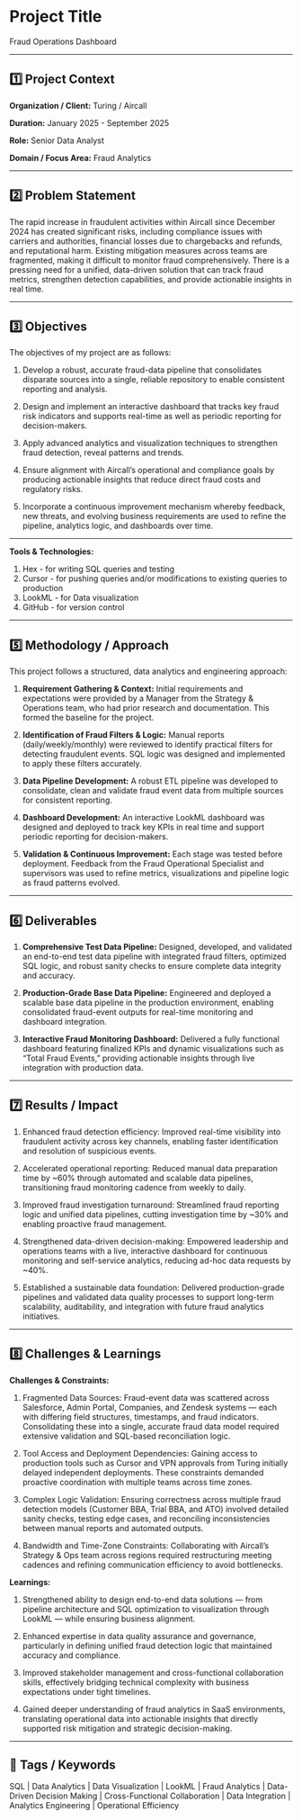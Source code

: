 # Project Title
Fraud Operations Dashboard

---

## 1️⃣ Project Context

**Organization / Client:** Turing / Aircall

**Duration:**   January 2025 - September 2025

**Role:**   Senior Data Analyst

**Domain / Focus Area:**   Fraud Analytics

---

## 2️⃣ Problem Statement
The rapid increase in fraudulent activities within Aircall since December 2024 has created significant risks, including compliance issues with carriers and authorities, financial losses due to chargebacks and refunds, and reputational harm. Existing mitigation measures across teams are fragmented, making it difficult to monitor fraud comprehensively. There is a pressing need for a unified, data-driven solution that can track fraud metrics, strengthen detection capabilities, and provide actionable insights in real time.

---

## 3️⃣ Objectives
The objectives of my project are as follows:

1. Develop a robust, accurate fraud-data pipeline that consolidates disparate sources into a single, reliable repository to enable consistent reporting and analysis.
   
2. Design and implement an interactive dashboard that tracks key fraud risk indicators and supports real-time as well as periodic reporting for decision-makers.
   
3. Apply advanced analytics and visualization techniques to strengthen fraud detection, reveal patterns and trends.
   
4. Ensure alignment with Aircall’s operational and compliance goals by producing actionable insights that reduce direct fraud costs and regulatory risks.
   
5. Incorporate a continuous improvement mechanism whereby feedback, new threats, and evolving business requirements are used to refine the pipeline, analytics logic, and dashboards over time. 

---

**Tools & Technologies:**  
1. Hex - for writing SQL queries and testing
2. Cursor - for pushing queries and/or modifications to existing queries to production
3. LookML - for Data visualization
4. GitHub - for version control

---

## 5️⃣ Methodology / Approach
This project follows a structured, data analytics and engineering approach:

1. **Requirement Gathering & Context:** Initial requirements and expectations were provided by a Manager from the Strategy & Operations team, who had prior research and documentation. This formed the baseline for the project.

2. **Identification of Fraud Filters & Logic:** Manual reports (daily/weekly/monthly) were reviewed to identify practical filters for detecting fraudulent events. SQL logic was designed and implemented to apply these filters accurately.
   
3. **Data Pipeline Development:** A robust ETL pipeline was developed to consolidate, clean and validate fraud event data from multiple sources for consistent reporting.
   
4. **Dashboard Development:** An interactive LookML dashboard was designed and deployed to track key KPIs in real time and support periodic reporting for decision-makers.
   
5. **Validation & Continuous Improvement:** Each stage was tested before deployment. Feedback from the Fraud Operational Specialist and supervisors was used to refine metrics, visualizations and pipeline logic as fraud patterns evolved.  

---

## 6️⃣ Deliverables

1. **Comprehensive Test Data Pipeline:** Designed, developed, and validated an end-to-end test data pipeline with integrated fraud filters, optimized SQL logic, and robust sanity checks to ensure complete data integrity and accuracy.

2. **Production-Grade Base Data Pipeline:** Engineered and deployed a scalable base data pipeline in the production environment, enabling consolidated fraud-event outputs for real-time monitoring and dashboard integration.

3. **Interactive Fraud Monitoring Dashboard:** Delivered a fully functional dashboard featuring finalized KPIs and dynamic visualizations such as “Total Fraud Events,” providing actionable insights through live integration with production data. 

---

## 7️⃣ Results / Impact

1. Enhanced fraud detection efficiency: Improved real-time visibility into fraudulent activity across key channels, enabling faster identification and resolution of suspicious events.

2. Accelerated operational reporting: Reduced manual data preparation time by ~60% through automated and scalable data pipelines, transitioning fraud monitoring cadence from weekly to daily.

3. Improved fraud investigation turnaround: Streamlined fraud reporting logic and unified data pipelines, cutting investigation time by ~30% and enabling proactive fraud management.

4. Strengthened data-driven decision-making: Empowered leadership and operations teams with a live, interactive dashboard for continuous monitoring and self-service analytics, reducing ad-hoc data requests by ~40%.

5. Established a sustainable data foundation: Delivered production-grade pipelines and validated data quality processes to support long-term scalability, auditability, and integration with future fraud analytics initiatives.  

---

## 8️⃣ Challenges & Learnings

**Challenges & Constraints:**

1. Fragmented Data Sources: Fraud-event data was scattered across Salesforce, Admin Portal, Companies, and Zendesk systems — each with differing field structures, timestamps, and fraud indicators. Consolidating these into a single, accurate fraud data model required extensive validation and SQL-based reconciliation logic.
   
2. Tool Access and Deployment Dependencies: Gaining access to production tools such as Cursor and VPN approvals from Turing initially delayed independent deployments. These constraints demanded proactive coordination with multiple teams across time zones.
   
3. Complex Logic Validation: Ensuring correctness across multiple fraud detection models (Customer BBA, Trial BBA, and ATO) involved detailed sanity checks, testing edge cases, and reconciling inconsistencies between manual reports and automated outputs.

4. Bandwidth and Time-Zone Constraints: Collaborating with Aircall’s Strategy & Ops team across regions required restructuring meeting cadences and refining communication efficiency to avoid bottlenecks.

**Learnings:**

1. Strengthened ability to design end-to-end data solutions — from pipeline architecture and SQL optimization to visualization through LookML — while ensuring business alignment.
   
2. Enhanced expertise in data quality assurance and governance, particularly in defining unified fraud detection logic that maintained accuracy and compliance.
   
3. Improved stakeholder management and cross-functional collaboration skills, effectively bridging technical complexity with business expectations under tight timelines.
   
4. Gained deeper understanding of fraud analytics in SaaS environments, translating operational data into actionable insights that directly supported risk mitigation and strategic decision-making. 

---

## 🔖 Tags / Keywords
SQL | Data Analytics | Data Visualization | LookML | Fraud Analytics | Data-Driven Decision Making | Cross-Functional Collaboration | Data Integration | Analytics Engineering | Operational Efficiency